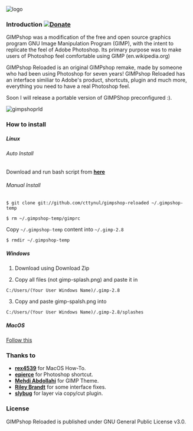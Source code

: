 ![logo](https://raw.githubusercontent.com/cttynul/gimpshop-reloaded/gh-pages/img/logo.png) 

### Introduction [![Donate](https://img.shields.io/badge/Donate-PayPal-green.svg)](https://www.paypal.com/cgi-bin/webscr?cmd=_s-xclick&hosted_button_id=GF9ZWVUJSYABA)

GIMPshop was a modification of the free and open source graphics program GNU Image Manipulation Program (GIMP), with the intent to replicate the feel of Adobe Photoshop. 
Its primary purpose was to make users of Photoshop feel comfortable using GIMP (en.wikipedia.org)

GIMPshop Reloaded is an original GIMPshop remake, made by someone who had been using Photoshop for seven years! 
GIMPshop Reloaded has an interface similiar to Adobe's product, shortcuts, plugin and much more, everything you need to have a real Photoshop feel.

Soon I will release a portable version of GIMPShop preconfigured :).

![gimpshoprld](https://raw.githubusercontent.com/cttynul/gimpshop-reloaded/gh-pages/img/img-1.png)

### How to install
##### Linux
###### Auto Install
Download and run bash script from [**here**](https://raw.githubusercontent.com/cttynul/gimpshop-reloaded/master/linux-install.sh)

###### Manual Install

`
$ git clone git://github.com/cttynul/gimpshop-reloaded ~/.gimpshop-temp
`

`
$ rm ~/.gimpshop-temp/gimprc
`

Copy `~/.gimpshop-temp` content into `~/.gimp-2.8`

`
$ rmdir ~/.gimpshop-temp
`

##### Windows
1) Download using Download Zip

2) Copy all files (not gimp-splash.png) and paste it in

`
C:/Users/(Your User Windows Name)/.gimp-2.8
`

3) Copy and paste gimp-spalsh.png into

`
C:/Users/(Your User Windows Name)/.gimp-2.8/splashes
`

##### MacOS
[Follow this](https://github.com/cttynul/gimpshop-reloaded/issues/1#issuecomment-304475702) 

### Thanks to
- [**rex4539**](https://github.com/rex4539) for MacOS How-To.
- [**epierce**](http://epierce.freeshell.org/gimp/gimp_ps.php) for Photoshop shortcut.
- [**Mehdi Abdollahi**](#) for GIMP Theme.
- [**Riley Brandt**](http://www.rileybrandt.com/) for some interface fixes.
- [**slybug**](http://slybug.deviantart.com) for layer via copy/cut plugin.

### License
GIMPshop Reloaded is published under GNU General Public License v3.0.
